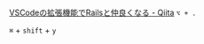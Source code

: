 

#

[VSCodeの拡張機能でRailsと仲良くなる - Qiita](https://qiita.com/hakshu/items/98ed12c32da97474b68d)
`⌥ + .`

`⌘` + `shift` + `y`
